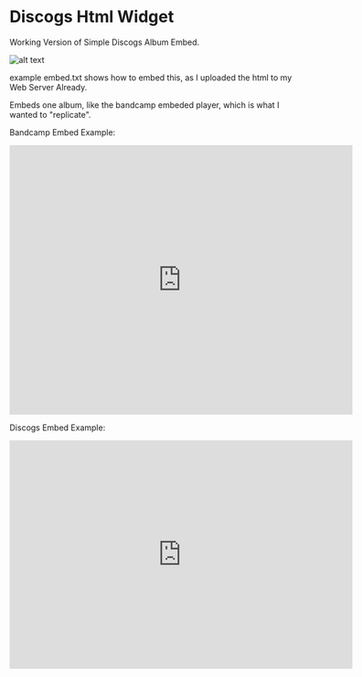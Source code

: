 # Discogs Html Widget
Working Version of Simple Discogs Album Embed.

![alt text](https://www.jeanluckhayes.com/EmbeddedDiscogsViewer/Discogs%20Embed%20Example%20Picture.png)

example embed.txt shows how to embed this, as I uploaded the html to my Web Server Already.

Embeds one album, like the bandcamp embeded player, which is what I wanted to "replicate".

Bandcamp Embed Example:

<iframe style="border: 0; width: 600px; height: 472px;" src="https://bandcamp.com/EmbeddedPlayer/album=2448867930/size=large/bgcol=ffffff/linkcol=0687f5/tracklist=true/artwork=small/transparent=true/" seamless><a href="http://mypetflamingo.bandcamp.com/album/toyamas-love-island">Toyama&#39;s Love Island by Skule Toyama</a></iframe>


Discogs Embed Example:

<iframe style="border: 0; width: 600px; height: 400px;" src="https://www.jeanluckhayes.com/EmbeddedDiscogsViewer/discogs_album_embed.html?release=13930194"</iframe>

You can put the above on your website and replace the "release=***" with the specific discogs release you want.

Note, the specific release id, not the master listing id.

Example in Action:
https://jeanluchkhayes.com






